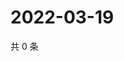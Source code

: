 # 2022-03-19

共 0 条

<!-- BEGIN WEIBO -->
<!-- 最后更新时间 Sat Mar 19 2022 13:13:09 GMT+0800 (China Standard Time) -->

<!-- END WEIBO -->
